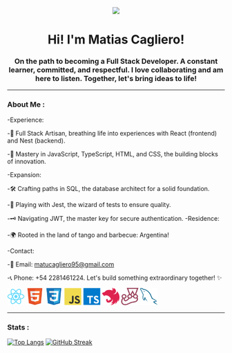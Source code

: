 <div id="header" align="center">
    <img src="https://media.giphy.com/media/R6xi8dXsRhIjK/giphy.gif">
    <h1 align = "center">Hi! I'm Matias Cagliero!</h1>
    <h3 align = "center">On the path to becoming a Full Stack Developer. A constant learner, committed, and respectful. 
        I love collaborating and am here to listen. Together, let's bring ideas to life!</h3>
  </div>

---
### About Me : 
-Experience:

-🚀 Full Stack Artisan, breathing life into experiences with React (frontend) and Nest (backend).

-🎨 Mastery in JavaScript, TypeScript, HTML, and CSS, the building blocks of innovation.

-Expansion:

-🛠️ Crafting paths in SQL, the database architect for a solid foundation.

-🧪 Playing with Jest, the wizard of tests to ensure quality.

-🗝️ Navigating JWT, the master key for secure authentication.
-Residence:

-🌍 Rooted in the land of tango and barbecue: Argentina!

-Contact:

-📧 Email: matucagliero95@gmail.com

-📞 Phone: +54 2281461224. Let's build something extraordinary together! ✨

<div id="iconos">
    <img src="https://github.com/devicons/devicon/blob/master/icons/react/react-original.svg" tittle="React" alt="HTML" 
              width="40" heigth="40">
    <img src="https://github.com/devicons/devicon/blob/master/icons/html5/html5-original.svg" tittle="HTML5" alt="HTML" 
              width="40" heigth="40">  
    <img src="https://github.com/devicons/devicon/blob/master/icons/css3/css3-original.svg" tittle="CSS" alt="HTML" 
              width="40" heigth="40">  
    <img src="https://github.com/devicons/devicon/blob/master/icons/javascript/javascript-original.svg" tittle="JS" alt="HTML" 
              width="40" heigth="40">  
    <img src="https://github.com/devicons/devicon/blob/master/icons/typescript/typescript-original.svg" tittle="TS" alt="HTML" 
              width="40" heigth="40">  
    <img src="https://github.com/devicons/devicon/blob/master/icons/nestjs/nestjs-plain.svg" tittle="NEST" alt="HTML" 
              width="40" heigth="40">  
    <img src="https://github.com/devicons/devicon/blob/master/icons/jest/jest-plain.svg" tittle="JEST" alt="HTML" 
              width="40" heigth="40">  
    <img src="https://github.com/devicons/devicon/blob/master/icons/mysql/mysql-original.svg" tittle="SQL" alt="HTML" 
              width="40" heigth="40">  
</div>

---
### Stats : 
[![Top Langs](https://github-readme-stats.vercel.app/api/top-langs/?username=anuraghazra&layout=compact)](https://github.com/anuraghazra/github-readme-stats)
[![GitHub Streak](https://streak-stats.demolab.com?user=MatiasCagliero-95&theme=transparent)](https://git.io/streak-stats)
